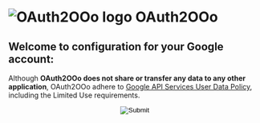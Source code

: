 # ![OAuth2OOo logo][1] OAuth2OOo

## Welcome to configuration for your Google account: <span id="user"></span>

Although **OAuth2OOo does not share or transfer any data to any other application**, OAuth2OOo adhere to [Google API Services User Data Policy](https://developers.google.com/terms/api-services-user-data-policy), including the Limited Use requirements.

<p align="center">
  <input id="button" type="image" src="GoogleSignIn.png" />
</p>

[1]: <https://prrvchr.github.io/OAuth2OOo/img/OAuth2OOo.png>

<script type="module" src="./signin.js"></script>

